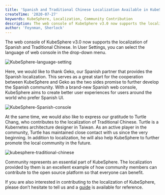 ```yaml
---
title: 'Spanish and Traditional Chinese Localization Available in KubeSphere Web Console'
createTime: '2020-07-27'
keywords: KubeSphere, Localization, Community Contribution
description: The web console of KubeSphere v3.0 now supports the localization of Spanish and Traditional Chinese.
author: 'Feynman, Sherlock'
---
```


The web console of KubeSphere v3.0 now supports the localization of Spanish and Traditional Chinese. In User Settings, you can select the language of web console in the drop-down menu.

![KubeSphere-language-setting](https://ap3.qingstor.com/kubesphere-website/docs/KubeSphere-language-setting.png)

Here, we would like to thank Geko, our Spanish partner that provides the Spanish localization. This serves as a great start for the cooperation between KubeSphere and Geko as the two sides promise to further develop the Spanish community. With a brand-new Spanish web console, KubeSphere aims to create better user experiences for users around the world who prefer Spanish UI.

![KubeSphere-Spanish-console](https://ap3.qingstor.com/kubesphere-website/docs/KubeSphere-spanish.png)

At the same time, we would also like to express our gratitude to Turtle Chang, who contributes to the localization of Traditional Chinese. Turtle is a Kubernetes architecture designer in Taiwan. As an active player in the community, Turtle has maintained close contact with us since the very beginning. In addition to localization, he will also help KubeSphere to further promote the local community in the future.

![kubesphere-traditional-chinese](https://ap3.qingstor.com/kubesphere-website/docs/Traditional-Chinese-KubeSphere.png)

Community represents an essential part of KubeSphere. The localization provided by them is an excellent example of how community members can contribute to the open source platform so that everyone can benefit.

If you are also interested in contributing to the localization of KubeSphere, please don’t hesitate to tell us and a [guide](https://github.com/kubesphere/community/blob/master/sig-docs/localization/how-to-localize-console.md) is available for reference.